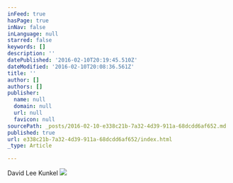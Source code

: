 ```yaml
---
inFeed: true
hasPage: true
inNav: false
inLanguage: null
starred: false
keywords: []
description: ''
datePublished: '2016-02-10T20:19:45.510Z'
dateModified: '2016-02-10T20:08:36.561Z'
title: ''
author: []
authors: []
publisher:
  name: null
  domain: null
  url: null
  favicon: null
sourcePath: _posts/2016-02-10-e338c21b-7a32-4d39-911a-68dcdd6af652.md
published: true
url: e338c21b-7a32-4d39-911a-68dcdd6af652/index.html
_type: Article

---
```

David Lee Kunkel ![](https://the-grid-user-content.s3-us-west-2.amazonaws.com/08332f31-ce02-41a1-8555-26a689dea291.jpg)